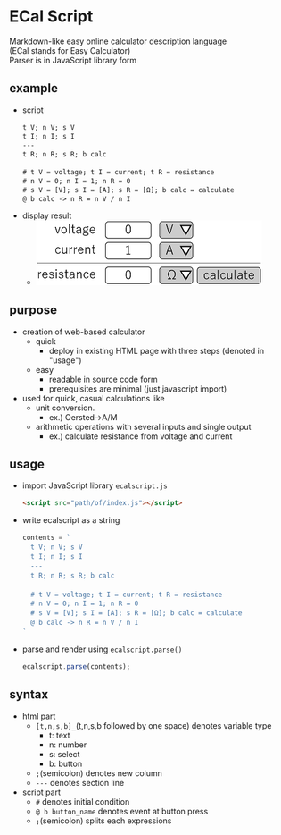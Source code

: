 # ECal Script
Markdown-like easy online calculator description language   
(ECal stands for Easy Calculator)   
Parser is in JavaScript library form

## example
- script
  ```
  t V; n V; s V
  t I; n I; s I
  ---
  t R; n R; s R; b calc

  # t V = voltage; t I = current; t R = resistance
  # n V = 0; n I = 1; n R = 0
  # s V = [V]; s I = [A]; s R = [Ω]; b calc = calculate
  @ b calc -> n R = n V / n I
  ```
- display result
  - <img src="pics/ui1.png" />

## purpose
- creation of web-based calculator
  - quick
    - deploy in existing HTML page with three steps (denoted in "usage")
  - easy
    - readable in source code form
    - prerequisites are minimal (just javascript import)
- used for quick, casual calculations like
  - unit conversion. 
    - ex.) Oersted->A/M
  - arithmetic operations with several inputs and single output 
    - ex.) calculate resistance from voltage and current

## usage
- import JavaScript library `ecalscript.js`
  ```html
  <script src="path/of/index.js"></script>
  ```
- write ecalscript as a string
  ```javascript
  contents = `
    t V; n V; s V
    t I; n I; s I
    ---
    t R; n R; s R; b calc

    # t V = voltage; t I = current; t R = resistance
    # n V = 0; n I = 1; n R = 0
    # s V = [V]; s I = [A]; s R = [Ω]; b calc = calculate
    @ b calc -> n R = n V / n I
  `
  ```
- parse and render using `ecalscript.parse()`
  ```javascript
  ecalscript.parse(contents);
  ```

## syntax
- html part
  - `[t,n,s,b]_`(t,n,s,b followed by one space) denotes variable type
    - t: text
    - n: number
    - s: select
    - b: button
  - `;`(semicolon) denotes new column
  - `---` denotes section line
- script part
  - `#` denotes initial condition
  - `@ b button_name` denotes event at button press
  - `;`(semicolon) splits each expressions
